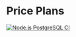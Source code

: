# Price Plans 

[![Node.js PostgreSQL CI](https://github.com/LukhanyoV/price_plans/actions/workflows/postgres.yml/badge.svg)](https://github.com/LukhanyoV/price_plans/actions/workflows/postgres.yml)